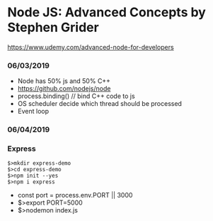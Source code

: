 # Node JS: Advanced Concepts by Stephen Grider
https://www.udemy.com/advanced-node-for-developers

### 06/03/2019
- Node has 50% js and 50% C++
- https://github.com/nodejs/node
- process.binding() // bind C++ code to js
- OS scheduler decide which thread should be processed
- Event loop

### 06/04/2019
### Express
```
$>mkdir express-demo
$>cd express-demo
$>npm init --yes
$>npm i express
```
- const port = process.env.PORT || 3000
- $>export PORT=5000
- $>nodemon index.js
